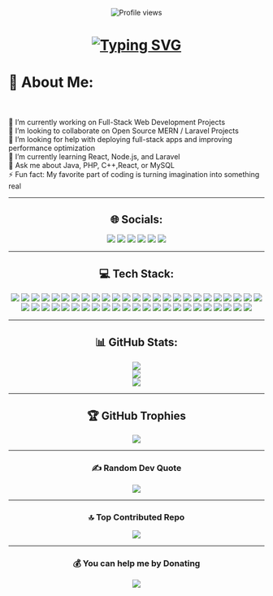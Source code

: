 <p align="center">
  <img src="https://komarev.com/ghpvc/?username=Kavindi487&label=Profile%20Views&color=00C8FF&style=flat-square" alt="Profile views" />
</p>

<h1 align="center">
  <a href="https://git.io/typing-svg">
    <img src="https://readme-typing-svg.demolab.com?font=Fira+Code&weight=600&size=30&duration=4000&pause=1000&color=00C8FF&center=true&vCenter=true&width=600&lines=👋+Hi+there!+I'm+Kavindi+Vidusari;💻+Full+Stack+Developer+%7C+Tech+Enthusiast;🚀+Turning+ideas+into+reality" alt="Typing SVG" />
  </a>
</h1>


# 💫 About Me:
<br><br> 🧭 I’m currently working on Full-Stack Web Development Projects <br> 🤝 I’m looking to collaborate on  Open Source MERN / Laravel Projects  <br> 🚀 I’m looking for help with deploying full-stack apps and improving performance optimization  <br> 🌱 I’m currently learning  React, Node.js, and Laravel  <br> 💬 Ask me about  Java, PHP, C++,React, or MySQL<br> ⚡ Fun fact: My favorite part of coding is turning imagination into something real<br>

---

<h2 align="center">🌐 Socials:</h2>
<p align="center">
  <a href="https://discord.com/channels/@me"><img src="https://img.shields.io/badge/Discord-%237289DA.svg?logo=discord&logoColor=white"></a>
  <a href="https://instagram.com/kavindivxdx"><img src="https://img.shields.io/badge/Instagram-%23E4405F.svg?logo=Instagram&logoColor=white"></a>
  <a href="https://www.linkedin.com/in/kavindi-vidusari-618a08259"><img src="https://img.shields.io/badge/LinkedIn-%230077B5.svg?logo=linkedin&logoColor=white"></a>
  <a href="https://quora.com/profile/Kavindi-Vidusari"><img src="https://img.shields.io/badge/Quora-%23B92B27.svg?logo=Quora&logoColor=white"></a>
  <a href="https://stackoverflow.com/users/33146687"><img src="https://img.shields.io/badge/-Stackoverflow-FE7A16?logo=stack-overflow&logoColor=white"></a>
  <a href="mailto:kavindividusari@gmail.com"><img src="https://img.shields.io/badge/Email-D14836?logo=gmail&logoColor=white"></a>
</p>

---

<h2 align="center">💻 Tech Stack:</h2>
<p align="center">
<img src="https://img.shields.io/badge/c-%2300599C.svg?style=for-the-badge&logo=c&logoColor=white"/> <img src="https://img.shields.io/badge/c%23-%23239120.svg?style=for-the-badge&logo=csharp&logoColor=white"/> <img src="https://img.shields.io/badge/c++-%2300599C.svg?style=for-the-badge&logo=c%2B%2B&logoColor=white"/> <img src="https://img.shields.io/badge/css3-%231572B6.svg?style=for-the-badge&logo=css3&logoColor=white"/> <img src="https://img.shields.io/badge/javascript-%23323330.svg?style=for-the-badge&logo=javascript&logoColor=%23F7DF1E"/> <img src="https://img.shields.io/badge/java-%23ED8B00.svg?style=for-the-badge&logo=openjdk&logoColor=white"/> <img src="https://img.shields.io/badge/html5-%23E34F26.svg?style=for-the-badge&logo=html5&logoColor=white"/> <img src="https://img.shields.io/badge/OBJECTIVE--C-%233A95E3.svg?style=for-the-badge&logo=apple&logoColor=white"/> <img src="https://img.shields.io/badge/php-%23777BB4.svg?style=for-the-badge&logo=php&logoColor=white"/> <img src="https://img.shields.io/badge/OCTAVE-darkblue?style=for-the-badge&logo=octave&logoColor=fcd683"/> <img src="https://img.shields.io/badge/PowerShell-%235391FE.svg?style=for-the-badge&logo=powershell&logoColor=white"/> <img src="https://img.shields.io/badge/typescript-%23007ACC.svg?style=for-the-badge&logo=typescript&logoColor=white"/> <img src="https://img.shields.io/badge/python-3670A0?style=for-the-badge&logo=python&logoColor=ffdd54"/> <img src="https://img.shields.io/badge/firebase-%23039BE5.svg?style=for-the-badge&logo=firebase"/> <img src="https://img.shields.io/badge/GoogleCloud-%234285F4.svg?style=for-the-badge&logo=google-cloud&logoColor=white"/> <img src="https://img.shields.io/badge/.NET-5C2D91?style=for-the-badge&logo=.net&logoColor=white"/> <img src="https://img.shields.io/badge/bootstrap-%238511FA.svg?style=for-the-badge&logo=bootstrap&logoColor=white"/> <img src="https://img.shields.io/badge/express.js-%23404d59.svg?style=for-the-badge&logo=express&logoColor=%2361DAFB"/> <img src="https://img.shields.io/badge/Flutter-%2302569B.svg?style=for-the-badge&logo=Flutter&logoColor=white"/> <img src="https://img.shields.io/badge/jquery-%230769AD.svg?style=for-the-badge&logo=jquery&logoColor=white"/> <img src="https://img.shields.io/badge/javafx-%23FF0000.svg?style=for-the-badge&logo=javafx&logoColor=white"/> <img src="https://img.shields.io/badge/laravel-%23FF2D20.svg?style=for-the-badge&logo=laravel&logoColor=white"/> <img src="https://img.shields.io/badge/OpenGL-%23FFFFFF.svg?style=for-the-badge&logo=opengl"/> <img src="https://img.shields.io/badge/NODEMON-%23323330.svg?style=for-the-badge&logo=nodemon&logoColor=%BBDEAD"/> <img src="https://img.shields.io/badge/node.js-6DA55F?style=for-the-badge&logo=node.js&logoColor=white"/> <img src="https://img.shields.io/badge/Next-black?style=for-the-badge&logo=next.js&logoColor=white"/> <img src="https://img.shields.io/badge/react-%2320232a.svg?style=for-the-badge&logo=react&logoColor=%2361DAFB"/> <img src="https://img.shields.io/badge/tailwindcss-%2338B2AC.svg?style=for-the-badge&logo=tailwind-css&logoColor=white"/> <img src="https://img.shields.io/badge/apache-%23D42029.svg?style=for-the-badge&logo=apache&logoColor=white"/> <img src="https://img.shields.io/badge/firebase-a08021?style=for-the-badge&logo=firebase&logoColor=ffcd34"/> <img src="https://img.shields.io/badge/mysql-4479A1.svg?style=for-the-badge&logo=mysql&logoColor=white"/> <img src="https://img.shields.io/badge/MongoDB-%234ea94b.svg?style=for-the-badge&logo=mongodb&logoColor=white"/> <img src="https://img.shields.io/badge/Microsoft%20SQL%20Server-CC2927?style=for-the-badge&logo=microsoft%20sql%20server&logoColor=white"/> <img src="https://img.shields.io/badge/adobe-%23FF0000.svg?style=for-the-badge&logo=adobe&logoColor=white"/> <img src="https://img.shields.io/badge/adobe%20illustrator-%23FF9A00.svg?style=for-the-badge&logo=adobe%20illustrator&logoColor=white"/> <img src="https://img.shields.io/badge/Adobe%20Fonts-000B1D.svg?style=for-the-badge&logo=Adobe%20Fonts&logoColor=white"/> <img src="https://img.shields.io/badge/adobe%20photoshop-%2331A8FF.svg?style=for-the-badge&logo=adobe%20photoshop&logoColor=white"/> <img src="https://img.shields.io/badge/Adobe%20Premiere%20Pro-9999FF.svg?style=for-the-badge&logo=Adobe%20Premiere%20Pro&logoColor=white"/> <img src="https://img.shields.io/badge/Gimp-657D8B?style=for-the-badge&logo=gimp&logoColor=FFFFFF"/> <img src="https://img.shields.io/badge/figma-%23F24E1E.svg?style=for-the-badge&logo=figma&logoColor=white"/> <img src="https://img.shields.io/badge/Canva-%2300C4CC.svg?style=for-the-badge&logo=Canva&logoColor=white"/> <img src="https://img.shields.io/badge/PyTorch-%23EE4C2C.svg?style=for-the-badge&logo=PyTorch&logoColor=white"/> <img src="https://img.shields.io/badge/git-%23F05033.svg?style=for-the-badge&logo=git&logoColor=white"/> <img src="https://img.shields.io/badge/github-%23121011.svg?style=for-the-badge&logo=github&logoColor=white"/> <img src="https://img.shields.io/badge/-Arduino-00979D?style=for-the-badge&logo=Arduino&logoColor=white"/> <img src="https://img.shields.io/badge/cisco-%23049fd9.svg?style=for-the-badge&logo=cisco&logoColor=black"/> <img src="https://img.shields.io/badge/OpenGL-white?logo=OpenGL&style=for-the-badge"/> <img src="https://img.shields.io/badge/unity-%23000000.svg?style=for-the-badge&logo=unity&logoColor=white"/>
</p>

---

<h2 align="center">📊 GitHub Stats:</h2>
<div align="center">

![](https://github-readme-stats.vercel.app/api?username=Kavindi487&theme=tokyonight&hide_border=true&include_all_commits=true&count_private=true)<br/>
![](https://nirzak-streak-stats.vercel.app/?user=Kavindi487&theme=tokyonight&hide_border=true)<br/>
![](https://github-readme-stats.vercel.app/api/top-langs/?username=Kavindi487&theme=tokyonight&hide_border=true&include_all_commits=true&count_private=true&layout=compact)

</div>

---

<h2 align="center">🏆 GitHub Trophies</h2>
<p align="center">
<img src="https://github-profile-trophy.vercel.app/?username=Kavindi487&theme=radical&no-frame=false&no-bg=true&margin-w=4"/>
</p>

---

<h3 align="center">✍️ Random Dev Quote</h3>
<p align="center">
<img src="https://quotes-github-readme.vercel.app/api?type=vetical&theme=radical"/>
</p>

---

<h3 align="center">🔝 Top Contributed Repo</h3>
<p align="center">
<img src="https://github-contributor-stats.vercel.app/api?username=Kavindi487&limit=5&theme=tokyonight&combine_all_yearly_contributions=true"/>
</p>

---



<h3 align="center">💰 You can help me by Donating</h3>
<p align="center">
  <a href="https://ko-fi.com/kavindi"><img src="https://img.shields.io/badge/Ko--fi-F16061?style=for-the-badge&logo=ko-fi&logoColor=white"/></a>
</p>

<!-- Proudly created with GPRM ( https://gprm.itsvg.in ) -->
